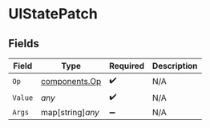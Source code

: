 # UIStatePatch


## Fields

| Field                                          | Type                                           | Required                                       | Description                                    |
| ---------------------------------------------- | ---------------------------------------------- | ---------------------------------------------- | ---------------------------------------------- |
| `Op`                                           | [components.Op](../../models/components/op.md) | :heavy_check_mark:                             | N/A                                            |
| `Value`                                        | *any*                                          | :heavy_check_mark:                             | N/A                                            |
| `Args`                                         | map[string]*any*                               | :heavy_minus_sign:                             | N/A                                            |